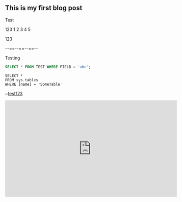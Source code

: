 ## This is my first blog post

Test

123
1
2
3
4
5

123

--==--==--==--

Testing

```SQL
SELECT * FROM TEST WHERE FIELD = 'abc';
```

```tsql
SELECT *
FROM sys.tables
WHERE [name] = 'SomeTable'
```

~[test123](https://ih1.redbubble.net/image.1679908391.2109/st,small,507x507-pad,600x600,f8f8f8.jpg)

<p align="center">
<iframe width="560" height="315" src="https://www.youtube.com/embed/MVMKpcbCn4M" title="YouTube video player" frameborder="0" allow="accelerometer; autoplay; clipboard-write; encrypted-media; gyroscope; picture-in-picture" allowfullscreen></iframe>
</p>
